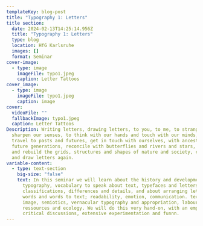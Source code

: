 ```yaml
---
templateKey: blog-post
title: "Typography 1: Letters"
title section:
  date: 2024-02-13T14:25:14.956Z
  title: "Typography 1: Letters"
  type: blog
  location: HfG Karlsruhe
  images: []
  format: Seminar
cover-image:
  - type: image
    imageFile: typo1.jpeg
    caption: Letter Tattoos
cover_image:
  - type: image
    imageFile: typo1.jpeg
    caption: image
cover:
  videoFile: ""
  fallbackImage: typo1.jpeg
  caption: Letter Tattoos
Description: Writing letters, drawing letters, to you, to me, to strangers. To
  sharpen our senses, to think with our hands and touch with our minds, we will
  travel to pasts and futures, get in touch with ourselves, with ancestors and
  future generations, reconcile with butterflies and rivers and stars, dissect
  and rebuild the grids, structures and shapes of nature and society, come back
  and draw letters again.
variable-content:
  - type: text-section
    big-size: "false"
    text: In this seminar we will learn about the history and developments of
      typography, vocabulary to speak about text, typefaces and letters;
      classifications, differences and details, and about arranging letters to
      words and words to text; readability, emotion, communication. text as
      image, semiotics, vernacular typography and appropriation, labour,
      ressources and ecology. We will do this very hand-on, with an emphasis on
      critical discussions, extensive experimentation and funnn.
---
```

